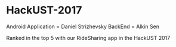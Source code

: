 # HackUST-2017
Android Application = Daniel Strizhevsky
BackEnd = Alkin Sen

Ranked in the top 5 with our RideSharing app in the HackUST 2017
